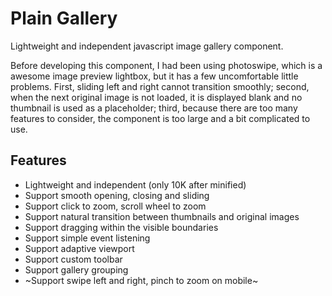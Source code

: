 # Plain Gallery
Lightweight and independent javascript image gallery component.

Before developing this component, I had been using photoswipe, which is a awesome image preview
lightbox, but it has a few uncomfortable little problems. First, sliding left and right cannot
transition smoothly; second, when the next original image is not loaded, it is displayed blank and
no thumbnail is used as a placeholder; third, because there are too many features to consider, the
component is too large and a bit complicated to use.

## Features
- Lightweight and independent (only 10K after minified)
- Support smooth opening, closing and sliding
- Support click to zoom, scroll wheel to zoom
- Support natural transition between thumbnails and original images
- Support dragging within the visible boundaries
- Support simple event listening
- Support adaptive viewport
- Support custom toolbar
- Support gallery grouping
- ~Support swipe left and right, pinch to zoom on mobile~
